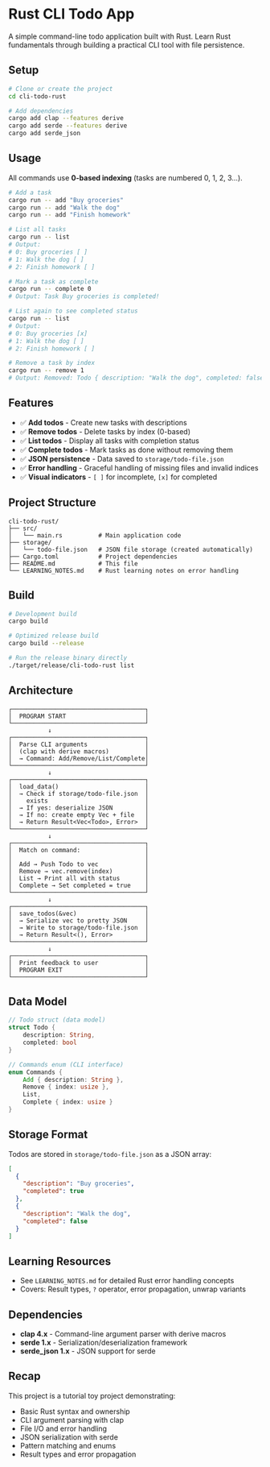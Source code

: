 # Rust CLI Todo App

A simple command-line todo application built with Rust. Learn Rust fundamentals through building a practical CLI tool with file persistence.

## Setup

```bash
# Clone or create the project
cd cli-todo-rust

# Add dependencies
cargo add clap --features derive
cargo add serde --features derive
cargo add serde_json
```

## Usage

All commands use **0-based indexing** (tasks are numbered 0, 1, 2, 3...).

```bash
# Add a task
cargo run -- add "Buy groceries"
cargo run -- add "Walk the dog"
cargo run -- add "Finish homework"

# List all tasks
cargo run -- list
# Output:
# 0: Buy groceries [ ]
# 1: Walk the dog [ ]
# 2: Finish homework [ ]

# Mark a task as complete
cargo run -- complete 0
# Output: Task Buy groceries is completed!

# List again to see completed status
cargo run -- list
# Output:
# 0: Buy groceries [x]
# 1: Walk the dog [ ]
# 2: Finish homework [ ]

# Remove a task by index
cargo run -- remove 1
# Output: Removed: Todo { description: "Walk the dog", completed: false }
```

## Features

- ✅ **Add todos** - Create new tasks with descriptions
- ✅ **Remove todos** - Delete tasks by index (0-based)
- ✅ **List todos** - Display all tasks with completion status
- ✅ **Complete todos** - Mark tasks as done without removing them
- ✅ **JSON persistence** - Data saved to `storage/todo-file.json`
- ✅ **Error handling** - Graceful handling of missing files and invalid indices
- ✅ **Visual indicators** - `[ ]` for incomplete, `[x]` for completed

## Project Structure

```
cli-todo-rust/
├── src/
│   └── main.rs          # Main application code
├── storage/
│   └── todo-file.json   # JSON file storage (created automatically)
├── Cargo.toml           # Project dependencies
├── README.md            # This file
└── LEARNING_NOTES.md    # Rust learning notes on error handling
```

## Build

```bash
# Development build
cargo build

# Optimized release build
cargo build --release

# Run the release binary directly
./target/release/cli-todo-rust list
```

## Architecture

```
┌─────────────────────────────────────┐
│  PROGRAM START                      │
└─────────────────────────────────────┘
           ↓
┌─────────────────────────────────────┐
│  Parse CLI arguments                │
│  (clap with derive macros)          │
│  → Command: Add/Remove/List/Complete│
└─────────────────────────────────────┘
           ↓
┌─────────────────────────────────────┐
│  load_data()                        │
│  → Check if storage/todo-file.json  │
│    exists                           │
│  → If yes: deserialize JSON         │
│  → If no: create empty Vec + file   │
│  → Return Result<Vec<Todo>, Error>  │
└─────────────────────────────────────┘
           ↓
┌─────────────────────────────────────┐
│  Match on command:                  │
│                                     │
│  Add → Push Todo to vec             │
│  Remove → vec.remove(index)         │
│  List → Print all with status       │
│  Complete → Set completed = true    │
└─────────────────────────────────────┘
           ↓
┌─────────────────────────────────────┐
│  save_todos(&vec)                   │
│  → Serialize vec to pretty JSON     │
│  → Write to storage/todo-file.json  │
│  → Return Result<(), Error>         │
└─────────────────────────────────────┘
           ↓
┌─────────────────────────────────────┐
│  Print feedback to user             │
│  PROGRAM EXIT                       │
└─────────────────────────────────────┘
```

## Data Model

```rust
// Todo struct (data model)
struct Todo {
    description: String,
    completed: bool
}

// Commands enum (CLI interface)
enum Commands {
    Add { description: String },
    Remove { index: usize },
    List,
    Complete { index: usize }
}
```

## Storage Format

Todos are stored in `storage/todo-file.json` as a JSON array:

```json
[
  {
    "description": "Buy groceries",
    "completed": true
  },
  {
    "description": "Walk the dog",
    "completed": false
  }
]
```

## Learning Resources

- See `LEARNING_NOTES.md` for detailed Rust error handling concepts
- Covers: Result types, `?` operator, error propagation, unwrap variants

## Dependencies

- **clap 4.x** - Command-line argument parser with derive macros
- **serde 1.x** - Serialization/deserialization framework
- **serde_json 1.x** - JSON support for serde

## Recap

This project is a tutorial toy project demonstrating:
- Basic Rust syntax and ownership
- CLI argument parsing with clap
- File I/O and error handling
- JSON serialization with serde
- Pattern matching and enums
- Result types and error propagation